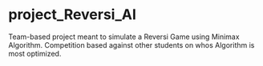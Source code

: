 # project_Reversi_AI
Team-based project meant to simulate a Reversi Game using Minimax Algorithm. Competition based against other students on whos Algorithm is most optimized.
